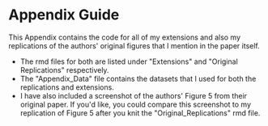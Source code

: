 # Appendix Guide

This Appendix contains the code for all of my extensions and also my replications of the authors' original figures that I mention in the paper itself. 
- The rmd files for both are listed under "Extensions" and "Original Replications" respectively. 
- The "Appendix_Data" file contains the datasets that I used for both the replications and extensions. 
- I have also included a screenshot of the authors' Figure 5 from their original paper. If you'd like, you could compare this screenshot to my replication of Figure 5 after you knit the "Original_Replications" rmd file. 
